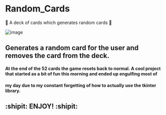 # Random_Cards
:rocket: A deck of cards which generates random cards :rocket:

![image](https://user-images.githubusercontent.com/56073739/91320046-01972180-e7b5-11ea-8660-bfcae84522ed.png)

## Generates a random card for the user and removes the card from the deck.

#### At the end of the 52 cards the game resets back to normal. A cool project that started as a bit of fun this morning and ended up engulfing most of
#### my day due to my constant forgetting of how to actually use the tkinter library.

## :shipit: ENJOY! :shipit:
